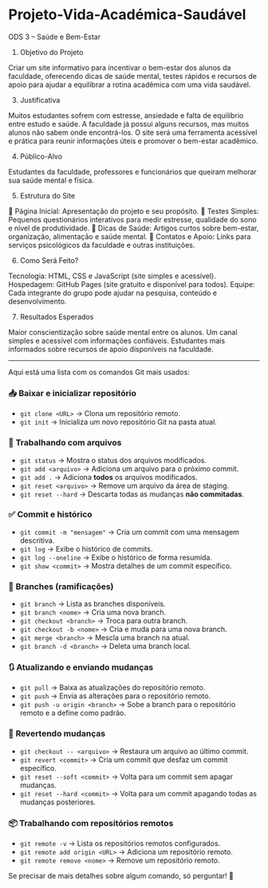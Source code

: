 # Projeto-Vida-Académica-Saudável

ODS 3 – Saúde e Bem-Estar
1. Objetivo do Projeto
   
Criar um site informativo para incentivar o bem-estar dos alunos da faculdade, oferecendo dicas de saúde mental, testes rápidos e recursos de apoio para ajudar a equilibrar a rotina acadêmica com uma vida saudável.

3. Justificativa
   
Muitos estudantes sofrem com estresse, ansiedade e falta de equilíbrio entre estudo e saúde.
A faculdade já possui alguns recursos, mas muitos alunos não sabem onde encontrá-los.
O site será uma ferramenta acessível e prática para reunir informações úteis e promover o bem-estar acadêmico.

4. Público-Alvo

Estudantes da faculdade, professores e funcionários que queiram melhorar sua saúde mental e física.

5. Estrutura do Site

📌 Página Inicial: Apresentação do projeto e seu propósito.
📌 Testes Simples: Pequenos questionários interativos para medir estresse, qualidade do sono e nível de produtividade.
📌 Dicas de Saúde: Artigos curtos sobre bem-estar, organização, alimentação e saúde mental.
📌 Contatos e Apoio: Links para serviços psicológicos da faculdade e outras instituições.

6. Como Será Feito?

Tecnologia: HTML, CSS e JavaScript (site simples e acessível).
Hospedagem: GitHub Pages (site gratuito e disponível para todos).
Equipe: Cada integrante do grupo pode ajudar na pesquisa, conteúdo e desenvolvimento.

7. Resultados Esperados

Maior conscientização sobre saúde mental entre os alunos.
Um canal simples e acessível com informações confiáveis.
Estudantes mais informados sobre recursos de apoio disponíveis na faculdade.

------------------------------------------------------------------------------------------------------------------------------------------------------

Aqui está uma lista com os comandos Git mais usados:  

### 📥 **Baixar e inicializar repositório**  
- `git clone <URL>` → Clona um repositório remoto.  
- `git init` → Inicializa um novo repositório Git na pasta atual.  

### 📂 **Trabalhando com arquivos**  
- `git status` → Mostra o status dos arquivos modificados.  
- `git add <arquivo>` → Adiciona um arquivo para o próximo commit.  
- `git add .` → Adiciona **todos** os arquivos modificados.  
- `git reset <arquivo>` → Remove um arquivo da área de staging.  
- `git reset --hard` → Descarta todas as mudanças **não commitadas**.  

### ✅ **Commit e histórico**  
- `git commit -m "mensagem"` → Cria um commit com uma mensagem descritiva.  
- `git log` → Exibe o histórico de commits.  
- `git log --oneline` → Exibe o histórico de forma resumida.  
- `git show <commit>` → Mostra detalhes de um commit específico.  

### 🔄 **Branches (ramificações)**  
- `git branch` → Lista as branches disponíveis.  
- `git branch <nome>` → Cria uma nova branch.  
- `git checkout <branch>` → Troca para outra branch.  
- `git checkout -b <nome>` → Cria e muda para uma nova branch.  
- `git merge <branch>` → Mescla uma branch na atual.  
- `git branch -d <branch>` → Deleta uma branch local.  

### 🔃 **Atualizando e enviando mudanças**  
- `git pull` → Baixa as atualizações do repositório remoto.  
- `git push` → Envia as alterações para o repositório remoto.  
- `git push -u origin <branch>` → Sobe a branch para o repositório remoto e a define como padrão.  

### 🚨 **Revertendo mudanças**  
- `git checkout -- <arquivo>` → Restaura um arquivo ao último commit.  
- `git revert <commit>` → Cria um commit que desfaz um commit específico.  
- `git reset --soft <commit>` → Volta para um commit sem apagar mudanças.  
- `git reset --hard <commit>` → Volta para um commit apagando todas as mudanças posteriores.  

### 📦 **Trabalhando com repositórios remotos**  
- `git remote -v` → Lista os repositórios remotos configurados.  
- `git remote add origin <URL>` → Adiciona um repositório remoto.  
- `git remote remove <nome>` → Remove um repositório remoto.  

Se precisar de mais detalhes sobre algum comando, só perguntar! 🚀

